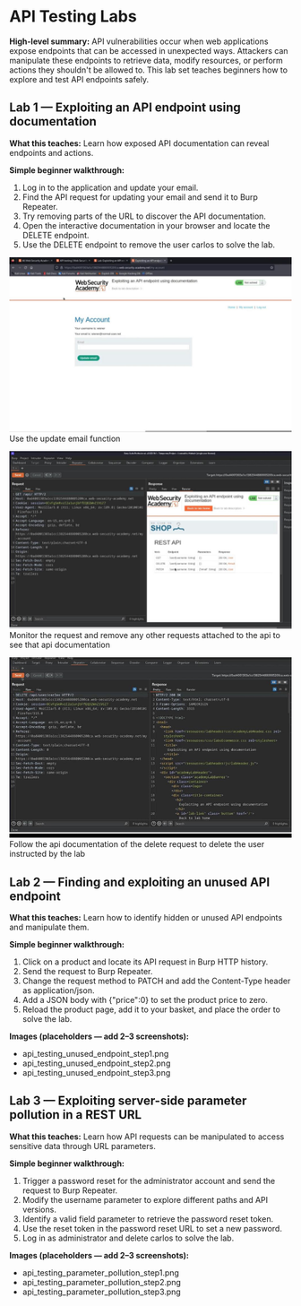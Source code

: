 # API Testing Labs

**High-level summary:**
API vulnerabilities occur when web applications expose endpoints that can be accessed in unexpected ways. Attackers can manipulate these endpoints to retrieve data, modify resources, or perform actions they shouldn't be allowed to. This lab set teaches beginners how to explore and test API endpoints safely.

## Lab 1 — Exploiting an API endpoint using documentation

**What this teaches:**
Learn how exposed API documentation can reveal endpoints and actions.

**Simple beginner walkthrough:**

1. Log in to the application and update your email.
2. Find the API request for updating your email and send it to Burp Repeater.
3. Try removing parts of the URL to discover the API documentation.
4. Open the interactive documentation in your browser and locate the DELETE endpoint.
5. Use the DELETE endpoint to remove the user carlos to solve the lab.

![image alt](https://github.com/Lispectree/web-sec/blob/fdc933f392dc0420334bc9d4d90a285834a0c7f0/labs/sql-injection/ap1%20lab%201%20photo%201.jpg)
Use the update email function


![image alt](https://github.com/Lispectree/web-sec/blob/991c4f87d38fb8320859f3b41f73576fa9f28f4c/labs/sql-injection/ap1%20lab%201%20photo%202.jpg)
Monitor the request and remove any other requests attached to the api to see that api documentation


![image alt](https://github.com/Lispectree/web-sec/blob/1ba09517426ff2bdbf09ccd898943e15d6a1e59f/labs/sql-injection/ap1%20lab%201%20photo%203.jpg)
Follow the api documentation of the delete request to delete the user instructed by the lab


## Lab 2 — Finding and exploiting an unused API endpoint

**What this teaches:**
Learn how to identify hidden or unused API endpoints and manipulate them.

**Simple beginner walkthrough:**

1. Click on a product and locate its API request in Burp HTTP history.
2. Send the request to Burp Repeater.
3. Change the request method to PATCH and add the Content-Type header as application/json.
4. Add a JSON body with {"price":0} to set the product price to zero.
5. Reload the product page, add it to your basket, and place the order to solve the lab.

**Images (placeholders — add 2–3 screenshots):**

* api\_testing\_unused\_endpoint\_step1.png
* api\_testing\_unused\_endpoint\_step2.png
* api\_testing\_unused\_endpoint\_step3.png


## Lab 3 — Exploiting server-side parameter pollution in a REST URL

**What this teaches:**
Learn how API requests can be manipulated to access sensitive data through URL parameters.

**Simple beginner walkthrough:**

1. Trigger a password reset for the administrator account and send the request to Burp Repeater.
2. Modify the username parameter to explore different paths and API versions.
3. Identify a valid field parameter to retrieve the password reset token.
4. Use the reset token in the password reset URL to set a new password.
5. Log in as administrator and delete carlos to solve the lab.

**Images (placeholders — add 2–3 screenshots):**

* api\_testing\_parameter\_pollution\_step1.png
* api\_testing\_parameter\_pollution\_step2.png
* api\_testing\_parameter\_pollution\_step3.png
